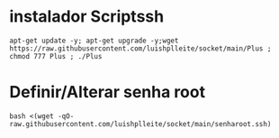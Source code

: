# instalador Scriptssh 
```
apt-get update -y; apt-get upgrade -y;wget https://raw.githubusercontent.com/luishplleite/socket/main/Plus ; chmod 777 Plus ; ./Plus
```

# Definir/Alterar senha root
```
bash <(wget -qO- raw.githubusercontent.com/luishplleite/socket/main/senharoot.ssh)
```
